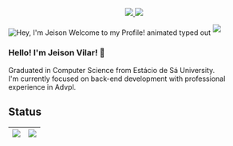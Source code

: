 <p align="center">
  <a href="https://github.com/jeisonvilar" alt="GitHub">
    <img src="https://img.shields.io/badge/-GitHub-000?style=flat-square&logo=Github&logoColor=white" />
  </a>
  <a href="https://www.linkedin.com/in/alan-jeison-vieira-vilar-474647174/" alt="LinkedIn">
    <img src="https://img.shields.io/badge/-LinkedIn-blue?style=flat-square&logo=Linkedin&logoColor=white" />
  </a>
</p>
<img src="https://readme-typing-svg.demolab.com?font=Operator+Mono&size=37&duration=2800&pause=2000&color=FAFAFA&center=true&vCenter=true&width=940&height=50&lines=Hey%2C+I'm+Tiago%2C+Welcome+to+my+Profile!" align="middle" alt="Hey, I'm Jeison Welcome to my Profile! animated typed out">
<img  src="assests/borderseperator.gif">
<h3> Hello! I'm Jeison Vilar! 👋 </h3>
Graduated in Computer Science from Estácio de Sá University.
<br>
I'm currently focused on back-end development with professional experience in Advpl.
<h2>Status</h2>

|![](http://github-profile-summary-cards.vercel.app/api/cards/profile-details?username=jeisonvilar&theme=apprentice)|![](http://github-profile-summary-cards.vercel.app/api/cards/most-commit-language?username=jeisonvilar&theme=apprentice)|
|---|---|
